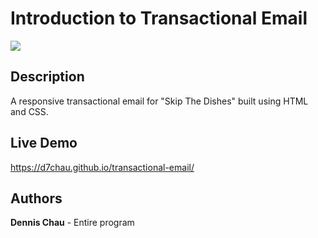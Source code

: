 # Introduction to Transactional Email

[![](https://github.com/d7chau/transactional-email/blob/main/img/skip-thumbnail.png)](https://d7chau.github.io/transactional-email/)

## Description

A responsive transactional email for "Skip The Dishes" built using HTML and CSS.

## Live Demo

https://d7chau.github.io/transactional-email/

## Authors

**Dennis Chau** - Entire program
